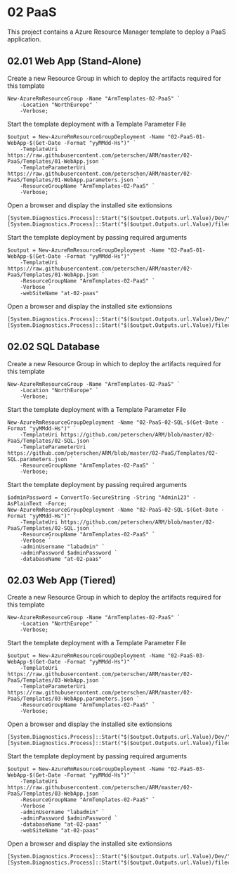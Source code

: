 # 02 PaaS
This project contains a Azure Resource Manager template to deploy a PaaS application. 

## 02.01 Web App (Stand-Alone)
Create a new Resource Group in which to deploy the artifacts required for this template
```
New-AzureRmResourceGroup -Name "ArmTemplates-02-PaaS" `
    -Location "NorthEurope" `
    -Verbose;
```

Start the template deployment with a Template Parameter File
```
$output = New-AzureRmResourceGroupDeployment -Name "02-PaaS-01-WebApp-$(Get-Date -Format "yyMMdd-Hs")" `
    -TemplateUri https://raw.githubusercontent.com/peterschen/ARM/master/02-PaaS/Templates/01-WebApp.json `
    -TemplateParameterUri https://raw.githubusercontent.com/peterschen/ARM/master/02-PaaS/Templates/01-WebApp.parameters.json `
    -ResourceGroupName "ArmTemplates-02-PaaS" `
    -Verbose;
```

Open a browser and display the installed site extionsions
```
[System.Diagnostics.Process]::Start("$($output.Outputs.url.Value)/Dev/");
[System.Diagnostics.Process]::Start("$($output.Outputs.url.Value)/filecounterMVC/");
```

Start the template deployment by passing required arguments
```
$output = New-AzureRmResourceGroupDeployment -Name "02-PaaS-01-WebApp-$(Get-Date -Format "yyMMdd-Hs")" `
    -TemplateUri https://raw.githubusercontent.com/peterschen/ARM/master/02-PaaS/Templates/01-WebApp.json `
    -ResourceGroupName "ArmTemplates-02-PaaS" `
    -Verbose `
    -webSiteName "at-02-paas"
```

Open a browser and display the installed site extionsions
```
[System.Diagnostics.Process]::Start("$($output.Outputs.url.Value)/Dev/");
[System.Diagnostics.Process]::Start("$($output.Outputs.url.Value)/filecounterMVC/");
```

## 02.02 SQL Database
Create a new Resource Group in which to deploy the artifacts required for this template
```
New-AzureRmResourceGroup -Name "ArmTemplates-02-PaaS" `
    -Location "NorthEurope" `
    -Verbose;
```

Start the template deployment with a Template Parameter File
```
New-AzureRmResourceGroupDeployment -Name "02-PaaS-02-SQL-$(Get-Date -Format "yyMMdd-Hs")" `
    -TemplateUri https://github.com/peterschen/ARM/blob/master/02-PaaS/Templates/02-SQL.json `
    -TemplateParameterUri https://github.com/peterschen/ARM/blob/master/02-PaaS/Templates/02-SQL.parameters.json `
    -ResourceGroupName "ArmTemplates-02-PaaS" `
    -Verbose;
```

Start the template deployment by passing required arguments
```
$adminPassword = ConvertTo-SecureString -String "Admin123" -AsPlainText -Force;
New-AzureRmResourceGroupDeployment -Name "02-PaaS-02-SQL-$(Get-Date -Format "yyMMdd-Hs")" `
    -TemplateUri https://github.com/peterschen/ARM/blob/master/02-PaaS/Templates/02-SQL.json `
    -ResourceGroupName "ArmTemplates-02-PaaS" `
    -Verbose `
    -adminUsername "labadmin" `
    -adminPassword $adminPassword `
    -databaseName "at-02-paas"
```

## 02.03 Web App (Tiered)
Create a new Resource Group in which to deploy the artifacts required for this template
```
New-AzureRmResourceGroup -Name "ArmTemplates-02-PaaS" `
    -Location "NorthEurope" `
    -Verbose;
```

Start the template deployment with a Template Parameter File
```
$output = New-AzureRmResourceGroupDeployment -Name "02-PaaS-03-WebApp-$(Get-Date -Format "yyMMdd-Hs")" `
    -TemplateUri https://raw.githubusercontent.com/peterschen/ARM/master/02-PaaS/Templates/03-WebApp.json `
    -TemplateParameterUri https://raw.githubusercontent.com/peterschen/ARM/master/02-PaaS/Templates/03-WebApp.parameters.json `
    -ResourceGroupName "ArmTemplates-02-PaaS" `
    -Verbose;
```

Open a browser and display the installed site extionsions
```
[System.Diagnostics.Process]::Start("$($output.Outputs.url.Value)/Dev/");
[System.Diagnostics.Process]::Start("$($output.Outputs.url.Value)/filecounterMVC/");
```

Start the template deployment by passing required arguments
```
$output = New-AzureRmResourceGroupDeployment -Name "02-PaaS-03-WebApp-$(Get-Date -Format "yyMMdd-Hs")" `
    -TemplateUri https://raw.githubusercontent.com/peterschen/ARM/master/02-PaaS/Templates/03-WebApp.json `
    -ResourceGroupName "ArmTemplates-02-PaaS" `
    -Verbose `
    -adminUsername "labadmin" `
    -adminPassword $adminPassword `
    -databaseName "at-02-paas" `
    -webSiteName "at-02-paas"
```

Open a browser and display the installed site extionsions
```
[System.Diagnostics.Process]::Start("$($output.Outputs.url.Value)/Dev/");
[System.Diagnostics.Process]::Start("$($output.Outputs.url.Value)/filecounterMVC/");
```